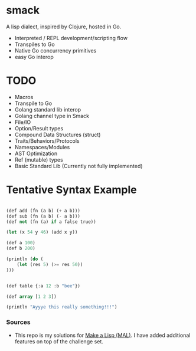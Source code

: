 # smack

A lisp dialect, inspired by Clojure, hosted in Go.

- Interpreted / REPL development/scripting flow
- Transpiles to Go
- Native Go concurrency primitives
- easy Go interop


# TODO
- Macros
- Transpile to Go
- Golang standard lib interop
- Golang channel type in Smack
- File/IO
- Option/Result types
- Compound Data Structures (struct)
- Traits/Behaviors/Protocols
- Namespaces/Modules
- AST Optimization
- Ref (mutable) types
- Basic Standard Lib (Currently not fully implemented)



# Tentative Syntax Example

```lisp

(def add (fn (a b) (+ a b)))
(def sub (fn (a b) (- a b)))
(def not (fn (a) if a false true))

(let (x 54 y 46) (add x y))

(def a 100)
(def b 200)

(println (do (
    (let (res 5) (>= res 50))
)))


(def table {:a 12 :b "bee"})

(def array [1 2 3])

(println "Ayyye this really something!!!")

```

### Sources
- This repo is my solutions for [Make a Lisp (MAL)](https://github.com/kanaka/mal/tree/master). I have added additional features on top of the challenge set.
